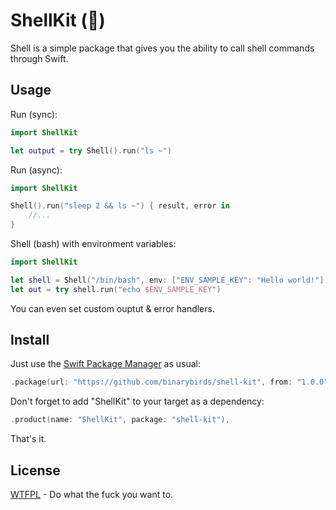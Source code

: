 # ShellKit (🥚)

Shell is a simple package that gives you the ability to call shell commands through Swift.

## Usage

Run (sync):

```swift
import ShellKit

let output = try Shell().run("ls ~")
```

Run (async):

```swift
import ShellKit

Shell().run("sleep 2 && ls ~") { result, error in
    //...
}
```

Shell (bash) with environment variables:

```swift
import ShellKit

let shell = Shell("/bin/bash", env: ["ENV_SAMPLE_KEY": "Hello world!"])
let out = try shell.run("echo $ENV_SAMPLE_KEY")
```

You can even set custom ouptut & error handlers.



## Install

Just use the [Swift Package Manager](https://theswiftdev.com/2017/11/09/swift-package-manager-tutorial/) as usual:

```swift
.package(url: "https://github.com/binarybirds/shell-kit", from: "1.0.0"),
```

Don't forget to add "ShellKit" to your target as a dependency:

```swift
.product(name: "ShellKit", package: "shell-kit"),
```

That's it.


## License

[WTFPL](LICENSE) - Do what the fuck you want to.
